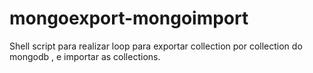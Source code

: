 # mongoexport-mongoimport
Shell script para realizar loop para exportar collection por collection do mongodb , e importar as collections.
